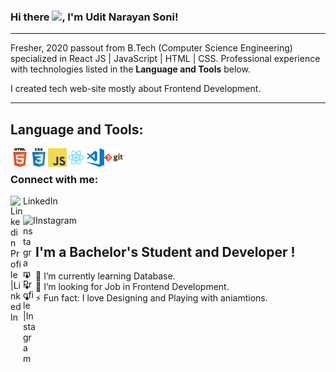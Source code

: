 ### Hi there <img src="https://raw.githubusercontent.com/MartinHeinz/MartinHeinz/master/wave.gif" width="30px">, I'm Udit Narayan Soni!

<!--
**UditNarayanSoni/uditnarayansoni** is a ✨ _special_ ✨ repository because its `README.md` (this file) appears on your GitHub profile. -->

***

Fresher, 2020 passout from B.Tech (Computer Science Engineering) specialized in React JS | JavaScript | HTML | CSS. Professional experience with technologies listed in the **Language and Tools** below.

I created tech web-site mostly about Frontend Development.

***
## Language and Tools:

<img align="left" alt="HTML Code" width="30" src="https://raw.githubusercontent.com/github/explore/80688e429a7d4ef2fca1e82350fe8e3517d3494d/topics/html/html.png">
<img align="left" alt="CSS Code" width="30" src="https://raw.githubusercontent.com/github/explore/80688e429a7d4ef2fca1e82350fe8e3517d3494d/topics/css/css.png">
<img align="left" alt="JavaScript Code" width="30" src="https://raw.githubusercontent.com/github/explore/80688e429a7d4ef2fca1e82350fe8e3517d3494d/topics/javascript/javascript.png">
<img align="left" alt="React JS" width="30" src="https://raw.githubusercontent.com/github/explore/80688e429a7d4ef2fca1e82350fe8e3517d3494d/topics/react/react.png">
<img align="left" alt="Visual Studio Code" width="30" src="https://raw.githubusercontent.com/github/explore/80688e429a7d4ef2fca1e82350fe8e3517d3494d/topics/visual-studio-code/visual-studio-code.png">
<img align="left" alt="Git Code" width="30" src="https://raw.githubusercontent.com/github/explore/80688e429a7d4ef2fca1e82350fe8e3517d3494d/topics/git/git.png">


<br>

### Connect with me:

<img align="left" alt="Linkedin Profile |LinkedIn"  width="20" src="http://cdn.jsdelivr.net/npm/simple-icons@v3/icons/linkedin.svg"><a href="https://www.linkedin.com/in/udit-narayan-soni-82b5b7195" style="text-decoration:none">LinkedIn</a>

<img align="left" alt="Instagram Profile |Instagram"  width="20" src="http://cdn.jsdelivr.net/npm/simple-icons@v3/icons/instagram.svg"><a href="https://www.instagram.com/udit_narayan_188" style="text-decoration:none">Instagram</a>
<br>
## I'm a Bachelor's Student and Developer !
- 🌱 I’m currently learning Database.
- 👯 I’m looking for Job in Frontend Development.
- ⚡ Fun fact: I love Designing and Playing with aniamtions. 
